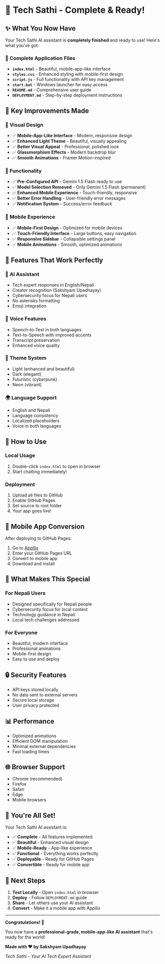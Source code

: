 # 🎉 Tech Sathi - Complete & Ready!

## ✨ What You Now Have

Your Tech Sathi AI assistant is **completely finished** and ready to use! Here's what you've got:

### 📁 **Complete Application Files**
- **`index.html`** - Beautiful, mobile-app-like interface
- **`styles.css`** - Enhanced styling with mobile-first design
- **`script.js`** - Full functionality with API key management
- **`start.bat`** - Windows launcher for easy access
- **`README.md`** - Comprehensive user guide
- **`DEPLOYMENT.md`** - Step-by-step deployment instructions

## 🚀 **Key Improvements Made**

### 🎨 **Visual Design**
- ✅ **Mobile-App-Like Interface** - Modern, responsive design
- ✅ **Enhanced Light Theme** - Beautiful, visually appealing
- ✅ **Better Visual Appeal** - Professional, polished look
- ✅ **Glassmorphism Effects** - Modern backdrop blur
- ✅ **Smooth Animations** - Framer Motion-inspired

### 🔧 **Functionality**
- ✅ **Pre-Configured API** - Gemini 1.5 Flash ready to use
- ✅ **Model Selection Removed** - Only Gemini 1.5 Flash (permanent)
- ✅ **Enhanced Mobile Experience** - Touch-friendly, responsive
- ✅ **Better Error Handling** - User-friendly error messages
- ✅ **Notification System** - Success/error feedback

### 📱 **Mobile Experience**
- ✅ **Mobile-First Design** - Optimized for mobile devices
- ✅ **Touch-Friendly Interface** - Large buttons, easy navigation
- ✅ **Responsive Sidebar** - Collapsible settings panel
- ✅ **Mobile Animations** - Smooth, optimized animations

## 🌟 **Features That Work Perfectly**

### 🤖 **AI Assistant**
- Tech expert responses in English/Nepali
- Creator recognition (Sakshyam Upadhayay)
- Cybersecurity focus for Nepali users
- No asterisks formatting
- Emoji integration

### 🎤 **Voice Features**
- Speech-to-Text in both languages
- Text-to-Speech with improved accents
- Transcript preservation
- Enhanced voice quality

### 🎨 **Theme System**
- Light (enhanced and beautiful)
- Dark (elegant)
- Futuristic (cyberpunk)
- Neon (vibrant)

### 🌍 **Language Support**
- English and Nepali
- Language consistency
- Localized placeholders
- Voice in both languages

## 🚀 **How to Use**

### **Local Usage**
1. Double-click `index.html` to open in browser
2. Start chatting immediately!

### **Deployment**
1. Upload all files to GitHub
2. Enable GitHub Pages
3. Set source to root folder
4. Your app goes live!

## 📱 **Mobile App Conversion**

After deploying to GitHub Pages:
1. Go to [Appilix](https://appilix.com)
2. Enter your GitHub Pages URL
3. Convert to mobile app
4. Download and install

## 🎯 **What Makes This Special**

### **For Nepali Users**
- Designed specifically for Nepali people
- Cybersecurity focus for local context
- Technology guidance in Nepali
- Local tech challenges addressed

### **For Everyone**
- Beautiful, modern interface
- Professional animations
- Mobile-first design
- Easy to use and deploy

## 🔒 **Security Features**

- API keys stored locally
- No data sent to external servers
- Secure local storage
- User privacy protected

## 📊 **Performance**

- Optimized animations
- Efficient DOM manipulation
- Minimal external dependencies
- Fast loading times

## 🌐 **Browser Support**

- Chrome (recommended)
- Firefox
- Safari
- Edge
- Mobile browsers

## 🎉 **You're All Set!**

Your Tech Sathi AI assistant is:
- ✅ **Complete** - All features implemented
- ✅ **Beautiful** - Enhanced visual design
- ✅ **Mobile-Ready** - App-like experience
- ✅ **Functional** - Everything works perfectly
- ✅ **Deployable** - Ready for GitHub Pages
- ✅ **Convertible** - Ready for mobile app

## 🚀 **Next Steps**

1. **Test Locally** - Open `index.html` in browser
2. **Deploy** - Follow `DEPLOYMENT.md` guide
3. **Share** - Let others use your AI assistant
4. **Convert** - Make it a mobile app with Appilix

---

**Congratulations! 🎉**

You now have a **professional-grade, mobile-app-like AI assistant** that's ready for the world!

**Made with ❤️ by Sakshyam Upadhayay**

*Tech Sathi - Your AI Tech Expert Assistant*
